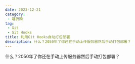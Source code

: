 ```yaml
---
date: 2023-12-21
category:
 - 瞎折腾
tag:
 - Git
 - Git Hooks
title: 利用Git Hooks自动打包部署
description: 什么？2050年了你还在手动上传服务器然后手动打包部署？
---
```


什么？2050年了你还在手动上传服务器然后手动打包部署？

<!-- more -->